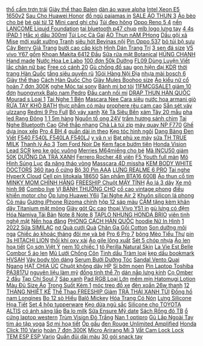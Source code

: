 [ thổ cẩm trơn trái](https://cuahang4.github.io/p0/142/740/quan-dui-lanh-tho-cam-tron-trai-cay-50-mau-mua-hang-online/) [Giày thể thao Balen](https://cuahang4.github.io/p0/147/551/giay-the-thao-balen-mua-hang-online/) [ dàn áo wave alpha](https://cuahang4.github.io/p0/106/15/oc-dan-ao-wave-alpha-100-006000545-mua-hang-online/) [ Intel Xeon E5 1650v2](https://cuahang4.github.io/p0/111/410/intel-xeon-e5-1650v2-6-core-12-threads-12m-cache-mua-hang-online/) [ Sau Cho Huawei Honor](https://cuahang4.github.io/p0/107/374/camera-sau-cho-huawei-honor-7c-599-inch-mua-hang-online/) [ đồ ngủ pajamas in](https://cuahang4.github.io/p0/117/767/bo-do-ngu-pajamas-in-hinh-nhom-nhac-bts-mua-hang-online/) [ SALE ÁO THUN 3](https://cuahang4.github.io/p0/106/175/sale-ao-thun-3-lo-nam-ab371-mua-hang-online/) [ Áo bèo cho bé](https://cuahang4.github.io/p0/113/524/ao-beo-cho-be-gai-mua-hang-online/) [ bé gái từ 12](https://cuahang4.github.io/p0/119/146/vay-cho-be-gai-tu-12-24kg-mua-hang-online/) [ Mini card ghi chú](https://cuahang5.github.io/p0/179/107/mini-card-ghi-chu-ghi-loi-nhan-mua-hang-online/) [Túi đeo hông](https://cuahang5.github.io/p0/184/581/tui-deo-hong-mua-hang-online/) [ Oppo Reno 5 4](https://cuahang4.github.io/p0/149/95/bao-da-thiet-ke-thoi-trang-tien-loi-cho-oppo-reno-5-4-3-pro-4g-mua-hang-online/) [ nền LANCOME Liquid Foundation](https://cuahang4.github.io/p0/137/85/kem-nen-lancome-liquid-foundation-60ml-mua-hang-online/) [ tai bluetooth p47 chụp](https://cuahang4.github.io/p0/126/723/tai-bluetooth-p47-chup-tai-mua-hang-online/) [ mlb logo lưng tay](https://cuahang5.github.io/p0/152/826/ao-thun-da-ca-ny-mlb-logo-lung-tay-dai-co-tron-mua-hang-online/) [ 4 4s IPAD 1](https://cuahang4.github.io/p0/129/390/cap-sac-arun-iphone-4-4s-ipad-1-2-3-mua-hang-online/) [Hắc xì dầu 300ml](https://cuahang4.github.io/p0/120/448/hac-xi-dau-300ml-mua-hang-online/) [ Túi Lọc Cà Gai](https://cuahang5.github.io/p0/166/676/tra-tui-loc-ca-gai-leo-mua-hang-online/) [ ÁO Thun nAM PHong](https://cuahang4.github.io/p0/133/182/hot-ao-thun-nam-phong-cach-mua-hang-online/) [ Dầu gội xả Mise](https://cuahang4.github.io/p0/146/99/dau-goi-xa-mise-en-scene-mua-hang-online/) [ mới xuất xưởng Tranh](https://cuahang4.github.io/p0/125/692/19-tranh-moi-xuat-xuong-tranh-xep-hinh-cho-be-30-manh-ghep-jigsaw-puzzle-do-choi-tri-tue-cho-be-mua-hang-online/) [ siêu hót Bevinas nội](https://cuahang5.github.io/p0/184/62/kem-tam-trang-bun-khoang-sieu-hot-bevinas-noi-dia-trung-mua-hang-online/) [Pin Oppo 537](https://cuahang4.github.io/p0/103/442/pin-oppo-537-mua-hang-online/) [ bỏ túi bộ sưu](https://cuahang4.github.io/p0/120/363/nuoc-hoa-kho-pinkys-nuoc-hoa-sap-bo-tui-bo-suu-tap-im-your-perfume-mua-hang-online/) [ Cây Berry Giả Trang](https://cuahang5.github.io/p0/167/609/set-6-nhanh-cay-berry-gia-trang-tri-nha-cua-mua-hang-online/) [ bưởi cao cấp kích](https://cuahang4.github.io/p0/122/169/tinh-dau-buoi-freeshipgiam-10k-khi-nhap-medau10k-tinh-dau-buoi-cao-cap-kich-thich-moc-toc-giup-toc-mem-muot-mua-hang-online/) [ Hình Dán Trang Trí](https://cuahang5.github.io/p0/170/964/hinh-dan-trang-tri-halloween-mua-hang-online/) [ 3 sen đá size](https://cuahang4.github.io/p0/106/853/combo-3-sen-da-size-trung-mua-hang-online/) [ V5 vivo Y67 gồm](https://cuahang5.github.io/p0/164/917/bo-vo-vivo-v5-vivo-y67-gom-lungsuonphimkinh-camera-mua-hang-online/) [ Khoan Makita 6412 Đầu](https://cuahang5.github.io/p0/169/61/may-khoan-makita-6412-dau-10mm-mua-hang-online/) [Sữa rửa mặt Botanical](https://cuahang5.github.io/p0/187/273/sua-rua-mat-botanical-mua-hang-online/) [ HÚNG CHANH Hand made](https://cuahang5.github.io/p0/163/842/siro-hung-chanh-hand-made-500ml-mua-hang-online/) [ Nước Hoa Le Labo](https://cuahang5.github.io/p0/150/49/nuoc-hoa-le-labo-rose-31-mua-hang-online/) [ 100 đơn 50k Dưỡng](https://cuahang4.github.io/p0/130/907/ma-11lssale-giam-100-don-50k-duong-sen-bz-450ml-mua-hang-online/) [ FL09 Dùng Luyện Viết](https://cuahang5.github.io/p0/185/800/but-la-tre-diem-10-tp-fl09-dung-luyen-viet-net-thanh-dam-mua-hang-online/) [ lắc chân nữ bạc](https://cuahang4.github.io/p0/111/662/lac-chan-nu-bac-ta-mua-hang-online/) [ Free có cánh 20](https://cuahang5.github.io/p0/159/352/bang-ve-sinh-fresh-free-co-canh-20-mieng-goi-to-mua-hang-online/) [ Gù chống đổ sau](https://cuahang4.github.io/p0/113/231/gu-chong-do-sau-rizoma-mua-hang-online/) [ gọn hiện đại KDR](https://cuahang4.github.io/p0/124/571/chinh-hang-kem-hop-vi-dung-tien-thoi-trang-cao-cap-nho-gon-hien-dai-kdr-v069-kodoros-bao-hanh-1-nam-mua-hang-online/) [ thời trang Hàn Quốc](https://cuahang4.github.io/p0/104/296/videoanh-that-quan-kaki-quan-nu-rach-goi-vai-kaki-co-gian-4-chieu-thoi-trang-han-quoc-xuongmayhanoi2-mua-hang-online/) [ tầng siêu quyến rũ](https://cuahang5.github.io/p0/168/248/jum-tay-dai-phoi-tang-sieu-quyen-ru-video-va-hinh-that-mua-hang-online/) [ 1Gói Hàng Nội Địa](https://cuahang4.github.io/p0/146/815/giay-an-gau-truc-sipiao-goi-giay-an-gau-truc-sipiao-san-hang-1goi-hang-noi-dia-loai-1-sieu-mem-mai-sieu-dai-mua-hang-online/) [ nhựa mài bosch 6](https://cuahang4.github.io/p0/107/625/mat-bi-nhua-mai-bosch-6-100-mua-hang-online/) [Giày thể thao](https://cuahang4.github.io/p0/145/209/giay-the-thao-mua-hang-online/) [ Cách Hàn Quốc Cho](https://cuahang4.github.io/p0/129/803/bang-do-the-thao-phong-cach-han-quoc-cho-nu-mua-hang-online/) [ Giày Mules Boohoo size](https://cuahang5.github.io/p0/165/616/giay-mules-boohoo-size-36-mua-hang-online/) [ Áo kiểu nữ cổ](https://cuahang4.github.io/p0/109/712/ao-kieu-nu-co-chu-v-eo-nhun-co-hinh-that-mua-hang-online/) [ hoàn 7 đơn 300K](https://cuahang4.github.io/p0/144/584/ma-11elsale-hoan-7-don-300k-tai-nghe-harman-kardon-earphone-akg-n28-mua-hang-online/) [ nghe Móc tai sony](https://cuahang5.github.io/p0/160/682/tai-nghe-moc-tai-sony-q50-2953-mua-hang-online/) [ Bánh mì bơ tỏi](https://cuahang5.github.io/p0/159/212/banh-mi-bo-toi-pizza-mua-hang-online/) [ 11FMCGSALE1 giảm 10 đơn](https://cuahang5.github.io/p0/158/685/ma-11fmcgsale1-giam-10-don-250k-tron-bo-serum-chuyen-sau-cac-van-de-da-cos-de-baha-cosde-baha-cosdebaha-mua-hang-online/) [ huongvnxk Balo nam Pedro](https://cuahang4.github.io/p0/149/108/huongvnxk-balo-nam-pedro-kem-vi-tron-mua-hang-online/) [Đầu canh nối mi](https://cuahang4.github.io/p0/139/282/dau-canh-noi-mi-mua-hang-online/) [DRAP THUN HÀN QUỐC](https://cuahang5.github.io/p0/158/924/drap-thun-han-quoc-mua-hang-online/) [ Mourad s Loại 1](https://cuahang5.github.io/p0/174/597/qua-remac-ca-uc-mourads-loai-1-hat-chac-beo-gion-bao-khong-hoi-dau-mua-hang-online/) [ Tai Nghe 1 Bên](https://cuahang5.github.io/p0/175/286/tai-nghe-1-ben-bluetooth-hoco-ek04-co-mic-mua-hang-online/) [ Mascara Nee Cara siêu](https://cuahang4.github.io/p0/138/213/mascara-nee-cara-sieu-manh-mua-hang-online/) [ nước hoa armani giò](https://cuahang5.github.io/p0/170/871/nuoc-hoa-armani-gio-nam-mua-hang-online/) [ RỬA TAY KHÔ BATH](https://cuahang5.github.io/p0/156/721/gel-rua-tay-kho-bathbody-works-mua-hang-online/) [ thực phẩm có màu](https://cuahang4.github.io/p0/109/599/son-duong-thuc-pham-co-mau-cobote-5g-mua-hang-online/) [ prophere rêu cam cao](https://cuahang4.github.io/p0/135/458/prophere-reu-cam-cao-cap-mua-hang-online/) [Sẵn sét váy ulzzang](https://cuahang4.github.io/p0/128/396/san-set-vay-ulzzang-mua-hang-online/) [ Redmi 9 Pro Full](https://cuahang4.github.io/p0/136/645/kinh-cuong-luc-xiaomi-redmi-9-redmi-9-4g-redmi-9a-redmi-9-pro-full-man-hinh-sieu-ben-mua-hang-online/) [Bộ váy xanh](https://cuahang5.github.io/p0/167/848/bo-vay-xanh-mua-hang-online/) [ Xẻ Tà Siêu Bền](https://cuahang4.github.io/p0/118/613/ao-mua-bit-vai-du-kin-nguoi-khong-xe-ta-sieu-ben-chac-chan-s077-mua-hang-online/) [ xám Tây 20 mẫu](https://cuahang5.github.io/p0/164/156/lens-thai-xam-tay-20-mau-bang-1-tang-khay-don-mua-hang-online/) [ pha led Rạng Đông](https://cuahang4.github.io/p0/116/792/den-pha-led-rang-dong-50w-mua-hang-online/) [ 1 1 5m hàng](https://cuahang5.github.io/p0/178/630/day-cap-dvi-241-15m-hang-tot-mua-hang-online/) [Nguồn tổ ong 24V](https://cuahang4.github.io/p0/140/77/nguon-to-ong-24v-mua-hang-online/) [ trầm hương sánh chìm](https://cuahang5.github.io/p0/182/997/vong-tay-tram-huong-sanh-chim-size-10mm-mua-hang-online/) [ Tai Nghe Bluetooth Cao](https://cuahang5.github.io/p0/181/379/tang-op-silicon-tai-nghe-bluetooth-cao-cap-tws-2-dung-cho-cac-dong-dien-thoai-tu-dong-ket-noi-cam-bien-sieu-nhay-mua-hang-online/) [Ghế thắp nhang](https://cuahang5.github.io/p0/177/466/ghe-thap-nhang-mua-hang-online/) [ Chà Là túi zip](https://cuahang4.github.io/p0/132/110/mut-cha-la-tui-zip-1kg-mua-hang-online/) [ máy quay NP F770](https://cuahang5.github.io/p0/168/658/pin-sac-cho-may-quay-np-f770f750-mua-hang-online/) [ Ghế dựa inox xếp](https://cuahang5.github.io/p0/161/228/ghe-dua-inox-xep-mat-simili-gx204-mua-hang-online/) [ Pro 4 BH 4](https://cuahang4.github.io/p0/129/350/main-asrock-b365m-pro-4-bh-42022-mua-hang-online/) [ quần dài in theo](https://cuahang5.github.io/p0/164/223/bo-do-cho-fan-bo-quan-dai-in-theo-yeu-cau-mua-hang-online/) [ Kẹp tóc hình ngôi](https://cuahang4.github.io/p0/140/391/kep-toc-hinh-ngoi-sao-mua-hang-online/) [ Dạng Bảng Đen Viết](https://cuahang4.github.io/p0/115/722/set-36-nhan-dan-dang-bang-den-viet-phan-tien-dung-mua-hang-online/) [ F540 F540L F540LA F540LJ](https://cuahang5.github.io/p0/160/636/ban-phim-laptop-asus-f540-f540l-f540la-f540lj-f540s-f540sa-f540y-f540ya-mua-hang-online/) [ y vă n vi](https://cuahang4.github.io/p0/108/212/may-van-vit-makita-chuyen-dung-mua-hang-online/) [Bạt phủ xe máy](https://cuahang4.github.io/p0/111/124/bat-phu-xe-may-mua-hang-online/) [ sữa TH TRUE MILK](https://cuahang4.github.io/p0/112/89/thung-sua-th-true-milk-48x180ml-yogurt-sua-hat-mua-hang-online/) [ Thanh lý Áo 3](https://cuahang5.github.io/p0/172/364/thanh-ly-ao-3-lo-pink-mua-hang-online/) [ Tom Ford Noir De](https://cuahang4.github.io/p0/104/31/nuoc-hoa-tom-ford-noir-de-noir-edp-100ml-mua-hang-online/) [ Kem face bướm tiên](https://cuahang4.github.io/p0/120/466/kem-face-buom-tien-18g-mua-hang-online/) [ Honda Vision Lead SCR](https://cuahang5.github.io/p0/177/752/bi-noi-honda-vision-lead-scr-110-bando-mua-hang-online/) [kẹp ke góc vuông](https://cuahang5.github.io/p0/187/419/kep-ke-goc-vuong-mua-hang-online/) [ Merries M64miếng cho bé](https://cuahang5.github.io/p0/151/17/ta-dan-merries-m64mieng-cho-be-tu-6-11kg-mua-hang-online/) [ Mã INCU50 giảm 50K](https://cuahang4.github.io/p0/123/229/ma-incu50-giam-50k-don-250k-that-lung-nam-goat-m351-mau-den-mua-hang-online/) [ DƯỠNG DA TRÀ XANH](https://cuahang4.github.io/p0/124/525/set-duong-da-tra-xanh-innisfree-mua-hang-online/) [ Ferrero Rocher 48 viên](https://cuahang4.github.io/p0/141/255/socola-ferrero-rocher-48-vien-600gr-mua-hang-online/) [ F5 Youth full màn](https://cuahang4.github.io/p0/133/28/cuong-luc-5d-oppo-f5f5-youth-full-man-full-keo-khong-cham-li-ty-oppo-f5-mua-hang-online/) [ Mô Hình Súng Lục](https://cuahang4.github.io/p0/144/942/bo-lap-rap-kieu-lego-mo-hinh-sung-luc-bac-cc0271-pubg-431-manh-ghep-mua-hang-online/) [ đa năng tháo vòng](https://cuahang4.github.io/p0/108/908/dung-cu-cao-vong-bi-trongcao-vong-bi-2-tangvam-3-cang-da-nangcao-3-cang-da-nang-thao-vong-bi-mua-hang-online/) [Masscara 4D missha](https://cuahang4.github.io/p0/139/343/masscara-4d-missha-mua-hang-online/) [KEM BODY WHITE DOCTORS](https://cuahang4.github.io/p0/134/984/kem-body-white-doctors-mua-hang-online/) [ 360 jtag ổ cứng](https://cuahang5.github.io/p0/169/20/xbox-360-jtag-o-cung-120gb-mua-hang-online/) [ Bộ 30 Pin AAA](https://cuahang4.github.io/p0/105/779/bo-30-pin-aaa-panasonic-r03nt-mua-hang-online/) [ LƯNG REALME 6 PRO](https://cuahang4.github.io/p0/138/822/op-lung-realme-6-pro-trong-suot-mua-hang-online/) [ Tai nghe HyperX Cloud](https://cuahang4.github.io/p0/123/661/tai-nghe-hyperx-cloud-ii-mua-hang-online/) [ Cell pin liitokala 18650](https://cuahang5.github.io/p0/179/694/cell-pin-liitokala-18650-dung-luong-3500mah-mua-hang-online/) [ Sản phẩm BTA16 600B](https://cuahang5.github.io/p0/181/549/san-pham-bta16-600b-600v16a-to220-mua-hang-online/) [ Áo thun cổ tim](https://cuahang5.github.io/p0/176/224/ao-thun-co-tim-ke-basic-mua-hang-online/) [ MINKY MOM CHÍNH HÃNG](https://cuahang4.github.io/p0/124/798/bo-minky-mom-chinh-hang-quang-chau-cho-be-bo-thun-lanh-mua-hang-online/) [ FREESHIP Chuột MÁY TÍNH](https://cuahang5.github.io/p0/165/924/freeship-chuot-may-tinh-fuhlen-tang-kem-mieng-lot-chuot-do-bam-cuc-tot-bao-hanh-12-thang-mua-hang-online/) [ Áo lá 3 dây](https://cuahang4.github.io/p0/147/671/ao-3-day-ao-la-3-day-hoc-sinh-mua-hang-online/) [ Xe mô hình 98](https://cuahang5.github.io/p0/162/389/hotwheels-xe-mo-hinh-98-honda-mua-hang-online/) [Combo live](https://cuahang4.github.io/p0/104/694/combo-live-mua-hang-online/) [ VỊ BÁNH THƯỞNG CHO](https://cuahang5.github.io/p0/157/703/ma-11fmcgsale1-giam-10-don-250k-ban-re-banh-thuong-cho-cho-du-vi-banh-thuong-cho-poodle-do-an-vat-cho-cho-mua-hang-online/) [ cổ cao vintage phong](https://cuahang4.github.io/p0/145/201/tat-nhun-mivino-vo-nu-nhun-co-cao-vintage-phong-cach-han-quoc-nhieu-mau-tn11-mua-hang-online/) [ điều khiển motor cho](https://cuahang4.github.io/p0/134/964/mach-dieu-khien-motor-cho-tru-han-cell-co-lcd-hien-thi-mua-hang-online/) [ Ốp lưng Huawei Y6ii](https://cuahang4.github.io/p0/149/523/op-lung-huawei-y6ii-silicon-xi-bong-mua-hang-online/) [ Tai Nghe Air 2](https://cuahang4.github.io/p0/132/60/louda-1562m-tai-nghe-air-2-louda-1562m-mua-hang-online/) [Khuôn silicon lá phong](https://cuahang4.github.io/p0/114/86/khuon-silicon-la-phong-mua-hang-online/) [Cỏ máu](https://cuahang5.github.io/p0/160/562/co-mau-mua-hang-online/) [ Gương iPhone Rizoma chính](https://cuahang4.github.io/p0/131/857/guong-iphone-rizoma-chinh-hang-mua-hang-online/) [ hộp 12 sáp màu](https://cuahang4.github.io/p0/136/572/loc-10-hop-12-sap-mau-crc016-mua-hang-online/) [ CẨM tặng kèm khăn](https://cuahang5.github.io/p0/169/402/tui-tore-tho-cam-tang-kem-khan-lua-kem-video-that-mua-hang-online/) [ dây Titanium mặt mỏng](https://cuahang4.github.io/p0/102/940/freeship-99k-dong-ho-nam-dizizid-day-titanium-mat-mong-co-lich-ngay-cao-cap-dz3d01-mua-hang-online/) [ Giày gót Qc cao](https://cuahang4.github.io/p0/122/846/giay-got-qc-cao-cap-mua-hang-online/) [ thoại Vivo Y51 in](https://cuahang4.github.io/p0/141/321/op-vivo-op-lung-dien-thoai-vivo-y51-in-hinh-anh-mo-vit-uong-men-mua-hang-online/) [ gù lưng có đệm](https://cuahang4.github.io/p0/135/783/diu-ngoi-ai-mama-cho-be-0-36-thang-chong-gu-lung-co-dem-ngoi-chac-chankem-anh-that-mua-hang-online/) [ Hóa Namiya Tái Bản](https://cuahang5.github.io/p0/162/30/sach-dieu-ky-dieu-cua-tiem-tap-hoa-namiya-tai-ban-2019-mua-hang-online/) [ Note 8 Note 8](https://cuahang5.github.io/p0/170/670/op-lung-xiaomi-redmi-note-8-note-8-pro-mua-hang-online/) [ TAPLO NHUNG HONDA BRIO](https://cuahang4.github.io/p0/128/185/tham-taplo-nhung-honda-brio-2019-2020-mua-hang-online/) [ viên tinh nghệ mật](https://cuahang5.github.io/p0/155/418/vien-tinh-nghe-mat-ong-mua-hang-online/) [Nến hoa đăng](https://cuahang4.github.io/p0/145/104/nen-hoa-dang-mua-hang-online/) [ PHONG CÁCH HÀN QUỐC](https://cuahang5.github.io/p0/181/611/tui-kep-nach-nu-deo-vai-di-choi-du-lich-mini-phong-cach-han-quoc-chep-ly-tdc046-mua-hang-online/) [ hoodie Nữ In Hình](https://cuahang4.github.io/p0/106/715/ao-hoodie-nu-in-hinh-form-rong-ca-tinh-mua-hang-online/) [ 1 2022 Sữa SIMILAC](https://cuahang5.github.io/p0/167/683/date-1-2022-sua-similac-gogrow-size-680g-mua-hang-online/) [ nơ Quà cưới Quà](https://cuahang5.github.io/p0/181/747/hop-qua-gap-no-qua-cuoi-qua-luu-niem-sinh-nhat-trang-tri-ngay-le-hop-trang-tri-banh-nuong-mua-hang-online/) [ Chăn Ga Gối Cotton](https://cuahang5.github.io/p0/163/378/bo-chan-ga-goi-cotton-poly-hoa-chan-vit-mua-hang-online/) [ Son dưỡng môi nga](https://cuahang5.github.io/p0/182/988/son-duong-moi-nga-fito-5in1-mua-hang-online/) [ Chiếc áo khoác tháng](https://cuahang4.github.io/p0/144/270/chiec-ao-khoac-thang-3-mua-hang-online/) [ đôi mẹ và bé](https://cuahang5.github.io/p0/167/841/set-doi-me-va-be-trai-mua-hang-online/) [ Pro 6 Pro 7](https://cuahang4.github.io/p0/110/991/skin-dan-hinh-fantasy-cho-surface-go-pro-2-pro-3-pro-4-pro-5-pro-6-pro-7-pro-x-mua-hang-online/) [ bông Mèo Tiểu Thư](https://cuahang5.github.io/p0/166/850/gau-bong-meo-tieu-thu-xinh-dep-mua-hang-online/) [ pin 3s HITACHI LION](https://cuahang4.github.io/p0/111/363/tnskhoi-pin-3s-hitachi-lion-12v-4000mah-xa-60a-mach-can-bang-30a-cho-may-khoan-pin-mua-hang-online/) [ thổi khí oxy xài](https://cuahang4.github.io/p0/126/346/may-sui-thoi-khi-oxy-xai-binh-12v-resun-mpq-902-mua-hang-online/) [ Áo gile lông xuất](https://cuahang4.github.io/p0/124/237/ao-gile-long-xuat-xin-mua-hang-online/) [ Sét 5 chóp nhựa](https://cuahang5.github.io/p0/184/321/set-5-chop-nhua-23cm-mua-hang-online/) [ Áo len hoạ tiết](https://cuahang5.github.io/p0/180/159/ao-len-hoa-tiet-ng-kim-oanh-mua-hang-online/) [Cọ sơn Việt Ý](https://cuahang5.github.io/p0/160/13/co-son-viet-y-mua-hang-online/) [ nem 10 chiếc 1](https://cuahang5.github.io/p0/176/405/banh-cha-nem-10-chiec-1-goi-mua-hang-online/) [ tô Perilla Natural Skin](https://cuahang5.github.io/p0/174/121/toner-tia-to-perilla-natural-skin-lotion-mua-hang-online/) [ La Vie Est Belle](https://cuahang4.github.io/p0/139/164/nuoc-hoa-lancome-la-vie-est-belle-edp-mua-hang-online/) [Combor 5 áo len](https://cuahang4.github.io/p0/149/393/combor-5-ao-len-mua-hang-online/) [ Mũ Lưới Chống Côn](https://cuahang5.github.io/p0/168/207/mu-luoi-chong-con-trung-mua-hang-online/) [ Tinh dầu Tràm loại](https://cuahang5.github.io/p0/165/161/tinh-dau-tram-loai-100ml-mua-hang-online/) [ kẹp dấu bookmark HVSAH](https://cuahang4.github.io/p0/119/684/the-kep-dau-bookmark-hvsah-bnha-mua-hang-online/) [ Váy body tôn dáng](https://cuahang4.github.io/p0/141/45/vay-body-ton-dang-cuc-ki-mua-hang-online/) [ Serum Bưởi Dưỡng Tóc](https://cuahang5.github.io/p0/170/660/serum-buoi-duong-toc-milaganics-100ml-mua-hang-online/) [ Sandal Vento Quai Ngang](https://cuahang5.github.io/p0/154/268/sandal-vento-quai-ngang-nb38-den-mua-hang-online/) [HẠT CHIA ÚC](https://cuahang4.github.io/p0/112/528/hat-chia-uc-mua-hang-online/) [ Chuột không dây HP](https://cuahang5.github.io/p0/187/511/chuot-khong-day-hp-5-nut-mua-hang-online/) [Sỉ bờm noen](https://cuahang5.github.io/p0/155/886/si-bom-noen-mua-hang-online/) [ Pin Laptop Toshiba PA3817U](https://cuahang4.github.io/p0/116/947/pin-laptop-toshiba-pa3817u-l655-c650-mua-hang-online/) [ nguyên liệu làm mỹ](https://cuahang4.github.io/p0/118/842/chiet-xuat-hat-mo-nguyen-lieu-lam-my-pham-mua-hang-online/) [ đồng tinh thể 7n](https://cuahang4.github.io/p0/101/364/cap-dong-tinh-the-7n-occ-litz-mua-hang-online/) [ dán nắp lưng kính](https://cuahang5.github.io/p0/165/267/keo-dan-nap-lung-kinh-lung-samsung-s8-s8-plus-mua-hang-online/) [Cọ Omber 2 đầu](https://cuahang4.github.io/p0/144/517/co-omber-2-dau-mua-hang-online/) [Tạp Chí Soul 7](https://cuahang4.github.io/p0/109/436/tap-chi-soul-7-mua-hang-online/) [Sáp xanh](https://cuahang5.github.io/p0/179/299/sap-xanh-mua-hang-online/) [ Pad RGB Loại Lớn](https://cuahang4.github.io/p0/129/38/ban-di-chuot-lot-chuot-pad-rgb-loai-lon-led-80x30cmx4mm-gia-re-mua-hang-online/) [ mềm mịn Hatomugi Lotion](https://cuahang5.github.io/p0/176/106/lotion-hatomugi-chong-nang-duong-da-body-mem-min-hatomugi-lotion-spf31-pa-noi-dia-nhat-mua-hang-online/) [ Màu Đủ Size Áo](https://cuahang5.github.io/p0/160/315/ma-11fashionsale1-giam-10k-don-50k-ao-phong-nhieu-mau-du-size-ao-thun-tron-nam-nu-mua-hang-online/) [ Trong Suốt Kèm 1](https://cuahang5.github.io/p0/161/422/binh-nuoc-detox-dep-water-pongdang-1000-ml-mau-trong-suot-kem-1-tui-vai-mua-hang-online/) [ móc treo đồ xe](https://cuahang4.github.io/p0/133/332/moc-treo-do-xe-may-mua-hang-online/) [ đèn xoắn 26w thanh](https://cuahang4.github.io/p0/134/256/bong-den-xoan-26w-thanh-ly-mua-hang-online/) [ 12 THÁNG NHIỆT KẾ](https://cuahang5.github.io/p0/160/840/bao-hanh-12-thang-nhiet-ke-dien-tu-infrared-do-tran-thong-minh-mua-hang-online/) [ Thể Thao FREESHIP Giảm](https://cuahang4.github.io/p0/117/499/giay-the-thao-freeship-giam-20k-khi-ap-ma-giay20k-giay-the-thao-nu-hang-quang-chau-mua-hang-online/) [ TRÀ THÁI XANH TÚI](https://cuahang4.github.io/p0/136/116/tra-thai-xanh-tui-loc-mua-hang-online/) [ Đồng hồ nam Longines](https://cuahang5.github.io/p0/163/54/dong-ho-nam-longines-quartz-mua-hang-online/) [ Bo 12 sò Hiếu](https://cuahang4.github.io/p0/113/921/bo-12-so-hieu450w-mua-hang-online/) [Balô Mickey](https://cuahang4.github.io/p0/111/159/balo-mickey-mua-hang-online/) [ Hóa Trang Có Nón](https://cuahang5.github.io/p0/187/184/hang-moi-ve-mat-na-hoa-trang-co-non-trum-dau-cho-nam-nu-mua-hang-online/) [ Lưng Silicone Họa Tiết](https://cuahang4.github.io/p0/103/252/op-lung-silicone-hoa-tiet-meo-garfield-thoi-trang-cho-oppo-f3-f5-f7-f9-f11-f15-f17-x2-pro-a7x-a73-mua-hang-online/) [ Set 4 hộp tupperware](https://cuahang5.github.io/p0/180/927/set-4-hop-tupperware-800ml-mua-hang-online/) [Kẹo dừa ngũ sắc](https://cuahang5.github.io/p0/176/925/keo-dua-ngu-sac-mua-hang-online/) [ Silicone cho TOYOTA ALTIS](https://cuahang5.github.io/p0/157/346/gat-mua-silicone-cho-toyota-altis-2003-mua-hang-online/) [ có ánh sáng lấp](https://cuahang4.github.io/p0/105/614/-mua-hang-online/) [Ba lo milk](https://cuahang5.github.io/p0/154/891/ba-lo-milk-mua-hang-online/) [ Sữa Ensure Mỹ date](https://cuahang4.github.io/p0/111/545/sua-ensure-my-date-2023-mua-hang-online/) [ Sách Rồng đỏ TB](https://cuahang4.github.io/p0/138/189/sach-rong-do-tb-2018-mua-hang-online/) [ ổ cứng laptop western](https://cuahang4.github.io/p0/113/969/o-cung-laptop-western-250gb-mua-hang-online/) [ Trùm Vision Đỏ Trắng](https://cuahang4.github.io/p0/127/631/tem-trum-vision-do-trang-dgo-mua-hang-online/) [Nan 1 optipro](https://cuahang4.github.io/p0/105/910/nan-1-optipro-mua-hang-online/) [ Gù Lắp Ngoài Tay](https://cuahang4.github.io/p0/108/861/gu-lap-ngoai-tay-xe-may-mua-hang-online/) [ tim áo tập yoga](https://cuahang4.github.io/p0/122/879/freeship-99kao-bra-co-tim-ao-tap-yoga-gym-aerobic-the-thao-abr002-mua-hang-online/) [ Sơ mi hoạ tiết](https://cuahang4.github.io/p0/124/263/so-mi-hoa-tiet-ulzzang-mua-hang-online/) [Ốp gấu](https://cuahang4.github.io/p0/129/530/op-gau-mua-hang-online/) [ đen Rouge Unlimited Amplified](https://cuahang4.github.io/p0/148/646/shu-uemura-son-thoi-li-vo-den-rouge-unlimited-amplified-matte-mua-hang-online/) [ Honda Click 110 Vario](https://cuahang5.github.io/p0/179/820/loc-gio-cho-xe-honda-click-110-vario-110-mua-hang-online/) [ hoàn 7 đơn 300K](https://cuahang5.github.io/p0/165/572/ma-11elsale-hoan-7-don-300k-mic-hat-sd-10-mua-hang-online/) [ Micro Arirang Mi 3](https://cuahang4.github.io/p0/111/222/micro-arirang-mi-36a-mua-hang-online/) [ Vắt Cam Lock Lock](https://cuahang4.github.io/p0/145/108/may-vat-cam-locklock-ejj236-700ml-mua-hang-online/) [ TEM ESP ESP Vario](https://cuahang4.github.io/p0/137/486/tem-esp-esp-vario-click-mua-hang-online/) [ Quần đũi dài màu](https://cuahang4.github.io/p0/130/300/quan-dui-dai-mau-den-mua-hang-online/) [ 30 gói snack tay](https://cuahang4.github.io/p0/137/33/bich-30-goi-snack-tay-gau-mua-hang-online/) 